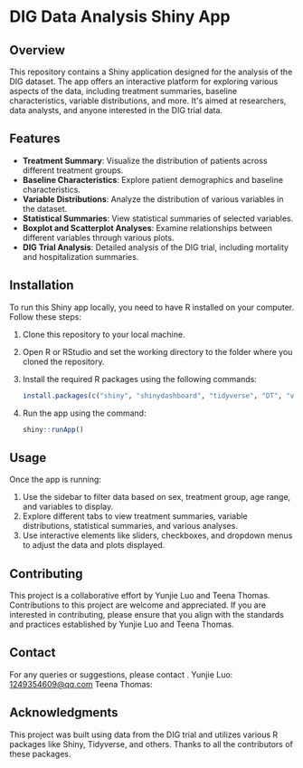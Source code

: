 
# DIG Data Analysis Shiny App

## Overview

This repository contains a Shiny application designed for the analysis of the DIG dataset. The app offers an interactive platform for exploring various aspects of the data, including treatment summaries, baseline characteristics, variable distributions, and more. It's aimed at researchers, data analysts, and anyone interested in the DIG trial data.

## Features

- **Treatment Summary**: Visualize the distribution of patients across different treatment groups.
- **Baseline Characteristics**: Explore patient demographics and baseline characteristics.
- **Variable Distributions**: Analyze the distribution of various variables in the dataset.
- **Statistical Summaries**: View statistical summaries of selected variables.
- **Boxplot and Scatterplot Analyses**: Examine relationships between different variables through various plots.
- **DIG Trial Analysis**: Detailed analysis of the DIG trial, including mortality and hospitalization summaries.

## Installation

To run this Shiny app locally, you need to have R installed on your computer. Follow these steps:

1. Clone this repository to your local machine.
2. Open R or RStudio and set the working directory to the folder where you cloned the repository.
3. Install the required R packages using the following commands:

   ```R
   install.packages(c("shiny", "shinydashboard", "tidyverse", "DT", "viridis", "janitor", "lubridate", "palmerpenguins", "DynNom"))
   ```

4. Run the app using the command:

   ```R
   shiny::runApp()
   ```

## Usage

Once the app is running:

1. Use the sidebar to filter data based on sex, treatment group, age range, and variables to display.
2. Explore different tabs to view treatment summaries, variable distributions, statistical summaries, and various analyses.
3. Use interactive elements like sliders, checkboxes, and dropdown menus to adjust the data and plots displayed.

## Contributing

This project is a collaborative effort by Yunjie Luo and Teena Thomas. Contributions to this project are welcome and appreciated. If you are interested in contributing, please ensure that you align with the standards and practices established by Yunjie Luo and Teena Thomas. 


## Contact

For any queries or suggestions, please contact .
Yunjie Luo: 1249354609@qq.com
Teena Thomas: 

## Acknowledgments

This project was built using data from the DIG trial and utilizes various R packages like Shiny, Tidyverse, and others. Thanks to all the contributors of these packages.
